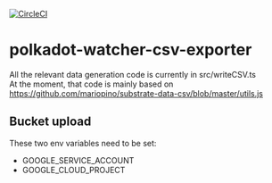 [![CircleCI](https://circleci.com/gh/w3f/polkadot-watcher-csv-exporter.svg?style=svg)](https://circleci.com/gh/w3f/polkadot-watcher-csv-exporter)

# polkadot-watcher-csv-exporter

All the relevant data generation code is currently in src/writeCSV.ts  
At the moment, that code is mainly based on https://github.com/mariopino/substrate-data-csv/blob/master/utils.js

## Bucket upload
These two env variables need to be set:   
- GOOGLE_SERVICE_ACCOUNT  
- GOOGLE_CLOUD_PROJECT